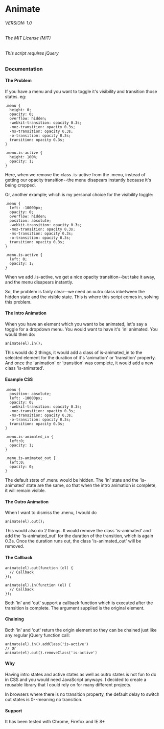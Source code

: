 # Animate
###### VERSION: 1.0

###### The MIT License (MIT)

###### This script requires jQuery

### Documentation

#### The Problem

If you have a menu and you want to toggle it's visibility and transition those states.
eg:

    .menu {
      height: 0;
      opacity: 0;
      overflow: hidden;
      -webkit-transition: opacity 0.3s;
      -moz-transition: opacity 0.3s;
      -ms-transition: opacity 0.3s;
      -o-transition: opacity 0.3s;
      transition: opacity 0.3s;
    }

    .menu.is-active {
      height: 100%;
      opacity: 1;
    }

Here, when we remove the class .is-active from the .menu, instead of getting our opacity transition--the menu disapears instantly because it's being cropped.

Or, another example; which is my personal choice for the visibility toggle:

    .menu {
      left: -10000px;
      opacity: 0;
      overflow: hidden;
      position: absolute;
      -webkit-transition: opacity 0.3s;
      -moz-transition: opacity 0.3s;
      -ms-transition: opacity 0.3s;
      -o-transition: opacity 0.3s;
      transition: opacity 0.3s;
    }

    .menu.is-active {
      left: 0;
      opacity: 1;
    }

When we add .is-active, we get a nice opacity transition--but take it away, and the menu disapears instantly.

So, the problem is fairly clear--we need an outro class inbetween the hidden state and the visible state. This is where this script comes in, solving this problem.

#### The Intro Animation

When you have an element which you want to be animated, let's say a toggle for a dropdown menu.
You would want to have it's 'in' animated. You would then do:

    animate(el).in();

This would do 2 things, it would add a class of is-animated_in to the selected element for the
duration of it's 'animation' or 'transition' property. And once the 'animation' or 'transition' was
complete, it would add a new class 'is-animated'.

#### Example CSS

    .menu {
      position: absolute;
      left: -10000px;
      opacity: 0;
      -webkit-transition: opacity 0.3s;
      -moz-transition: opacity 0.3s;
      -ms-transition: opacity 0.3s;
      -o-transition: opacity 0.3s;
      transition: opacity 0.3s;
    }

    .menu.is-animated_in {
      left:0;
      opacity: 1;
    }

    .menu.is-animated_out {
      left:0;
      opacity: 0;
    }

The default state of .menu would be hidden. The 'in' state and the 'is-animated' state are the same,
so that when the intro animation is complete, it will remain visible.

#### The Outro Animation

When I want to dismiss the .menu, I would do

    animate(el).out();

This would also do 2 things. It would remove the class 'is-animated' and add the 'is-animated_out' for the duration of the transition, which is again 0.3s. Once the duration runs out, the class 'is-animated_out' will be removed.

#### The Callback

    animate(el).out(function (el) {
      // Callback
    });

    animate(el).in(function (el) {
      // Callback
    });

Both 'in' and 'out' support a callback function which is executed after the transition is complete. The argument supplied is the original element.

#### Chaining

Both 'in' and 'out' return the origin element so they can be chained just like any regular jQuery function call:

    animate(el).in().addClass('is-active')
    // Or
    animate(el).out().removeClass('is-active')

#### Why

Having intro states and active states as well as outro states is not fun to do in CSS and you would need JavaScript anyways. I decided to create a reusable library that I could rely on for many different projects.

In browsers where there is no transition property, the default delay to switch out states is 0--meaning no transition.

#### Support

It has been tested with Chrome, Firefox and IE 8+